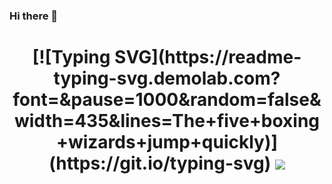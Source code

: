 ### Hi there 👋

<h1 align="center">
[![Typing SVG](https://readme-typing-svg.demolab.com?font=&pause=1000&random=false&width=435&lines=The+five+boxing+wizards+jump+quickly)](https://git.io/typing-svg)
    <img src="https://readme-typing-svg.herokuapp.com/?lines=Console.Log(%22Hello%2C%20World!%22);冲鸭！！！&center=true&size=27">

</h1>

